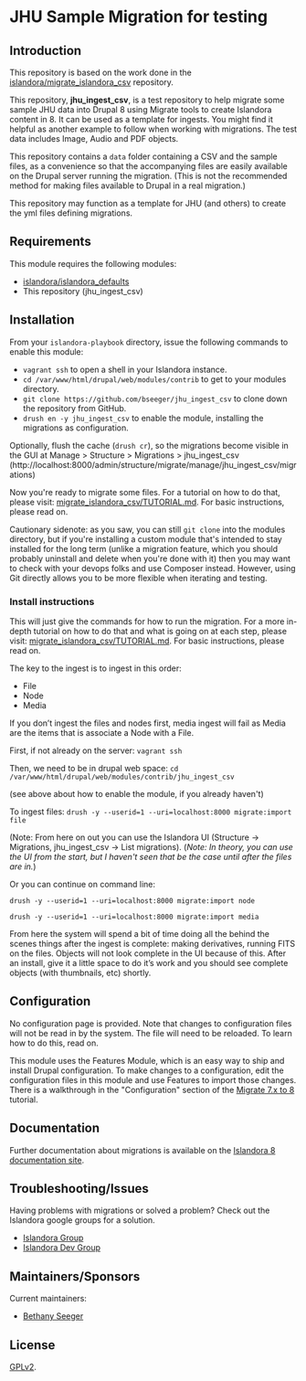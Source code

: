 # JHU Sample Migration for testing

## Introduction

This repository is based on the work done in the [islandora/migrate_islandora_csv](https://github.com/islandora/migrate_islandora_csv) repository.

This repository, __jhu_ingest_csv__, is a test repository to help migrate some sample JHU data into Drupal 8 using Migrate tools to create Islandora content in 8.  It can be used as a template for ingests.  You might find it helpful as another example to follow when working with migrations.  The test data includes Image, Audio and PDF objects.

This repository contains a `data` folder containing a CSV and the sample files, as a convenience so that the accompanying files are easily available on the Drupal server running the migration. (This is not the recommended method for making files available to Drupal in a real migration.)

This repository may function as a template for JHU (and others) to create the yml files defining migrations.

## Requirements

This module requires the following modules:

* [islandora/islandora_defaults](https://github.com/Islandora/islandora_defaults)
* This repository (jhu_ingest_csv)

## Installation

From your `islandora-playbook` directory, issue the following commands to enable this module:
- `vagrant ssh` to open a shell in your Islandora instance.
- `cd /var/www/html/drupal/web/modules/contrib` to get to your modules directory.
- `git clone https://github.com/bseeger/jhu_ingest_csv` to clone down the repository from GitHub.
- `drush en -y jhu_ingest_csv` to enable the module, installing the migrations as configuration.

Optionally, flush the cache (`drush cr`), so the migrations become visible in the GUI at Manage > Structure > Migrations > jhu_ingest_csv (http://localhost:8000/admin/structure/migrate/manage/jhu_ingest_csv/migrations)

Now you're ready to migrate some files.  For a tutorial on how to do that, please visit: 
[migrate_islandora_csv/TUTORIAL.md](https://github.com/Islandora/migrate_islandora_csv/blob/dev/TUTORIAL.md).  For basic instructions, please read on. 

Cautionary sidenote: as you saw, you can still `git clone` into the modules directory, but if you're installing a custom module that's intended to stay installed for the long term (unlike a migration feature, which you should probably uninstall and delete when you're done with it) then you may want to check with your devops folks and use Composer instead. However, using Git directly allows you to be more flexible when iterating and testing.

### Install instructions

This will just give the commands for how to run the migration.  For a more in-depth tutorial on how to do that and what is going on at each step, please visit: [migrate_islandora_csv/TUTORIAL.md](https://github.com/Islandora/migrate_islandora_csv/blob/dev/TUTORIAL.md).  For basic instructions, please read on. 

The key to the ingest is to ingest in this order: 
* File
* Node
* Media

If you don’t ingest the files and nodes first, media ingest will fail as Media are the items that is associate a Node with a File. 

First, if not already on the server:
`vagrant ssh`

Then, we need to be in drupal web space:
`cd /var/www/html/drupal/web/modules/contrib/jhu_ingest_csv`  

(see above about how to enable the module, if you already haven't)

To ingest files:
`drush -y --userid=1 --uri=localhost:8000 migrate:import file`

(Note: From here on out you can use the Islandora UI (Structure -> Migrations, jhu_ingest_csv -> List migrations). (_Note: In theory,
you can use the UI from the start, but I haven't seen that be the case until after the files are in._)

Or you can continue on command line: 

`drush -y --userid=1 --uri=localhost:8000 migrate:import node`

`drush -y --userid=1 --uri=localhost:8000 migrate:import media`

From here the system will spend a bit of time doing all the behind the scenes things after the ingest is complete: making derivatives, running FITS on the files.   Objects will not look complete in the UI because of this.  After an install, give it a little space to do it’s work and you should see complete objects (with thumbnails, etc) shortly. 

## Configuration

No configuration page is provided.  Note that changes to configuration files will not be read in by the system.  The file will need to be reloaded. To learn how to do this, read on.

This module uses the Features Module, which is an easy way to ship and install Drupal configuration. To make changes to a configuration, edit the configuration files in this module and use Features to import those changes. There is a walkthrough in the "Configuration" section of the [Migrate 7.x to 8](https://github.com/Islandora-Devops/migrate_7x_claw) tutorial. 

## Documentation

Further documentation about migrations is available on the [Islandora 8 documentation site](https://islandora.github.io/documentation/).

## Troubleshooting/Issues

Having problems with migrations or solved a problem? Check out the Islandora google groups for a solution.

* [Islandora Group](https://groups.google.com/forum/?hl=en&fromgroups#!forum/islandora)
* [Islandora Dev Group](https://groups.google.com/forum/?hl=en&fromgroups#!forum/islandora-dev)

## Maintainers/Sponsors

Current maintainers:

* [Bethany Seeger](https://github.com/bseeger)

## License

[GPLv2](./LICENSE).
